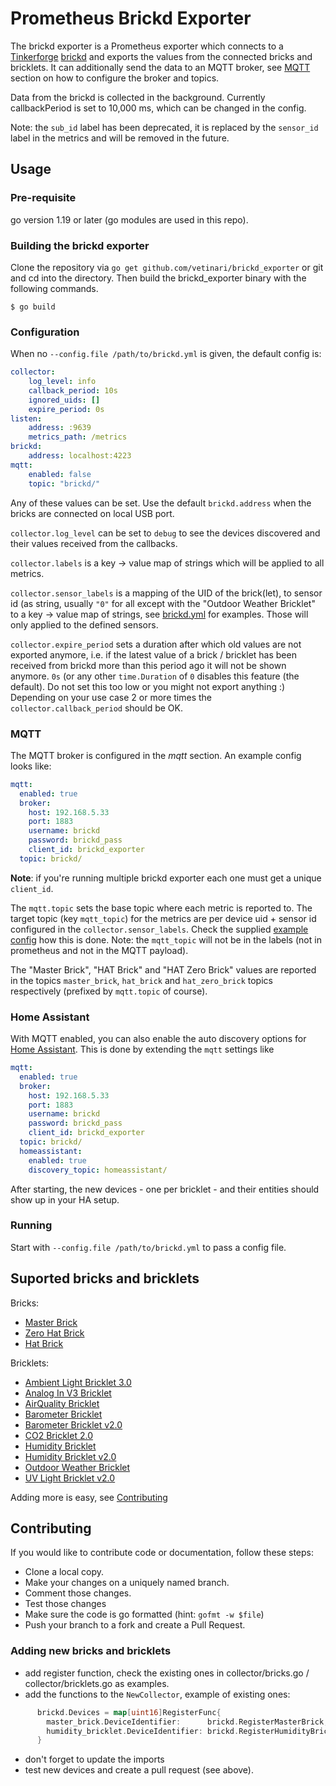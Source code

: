 # Prometheus Brickd Exporter

The brickd exporter is a Prometheus exporter which connects to a [Tinkerforge](https://www.tinkerforge.com/)
[brickd](https://www.tinkerforge.com/en/doc/Software/Brickd.html) and exports the values from the
connected bricks and bricklets. It can additionally send the data to an MQTT broker, see [MQTT](#mqtt) section
on how to configure the broker and topics.

Data from the brickd is collected in the background. Currently callbackPeriod is set to 10,000 ms, which can
be changed in the config.

Note: the `sub_id` label has been deprecated, it is replaced by the `sensor_id` label in the metrics and
will be removed in the future.

## Usage

### Pre-requisite

go version 1.19 or later (go modules are used in this repo).

### Building the brickd exporter

Clone the repository via `go get github.com/vetinari/brickd_exporter` or git and cd into the directory.
Then build the brickd\_exporter binary with the following commands.

    $ go build

### Configuration

When no `--config.file /path/to/brickd.yml` is given, the default config is:

```yaml
collector:
    log_level: info
    callback_period: 10s
    ignored_uids: []
    expire_period: 0s
listen:
    address: :9639
    metrics_path: /metrics
brickd:
    address: localhost:4223
mqtt:
    enabled: false
    topic: "brickd/"
```

Any of these values can be set. Use the default `brickd.address` when the bricks are connected
on local USB port.

`collector.log_level` can be set to `debug` to see the devices discovered and their values received
from the callbacks.

`collector.labels` is a key -> value map of strings which will be applied to all metrics.

`collector.sensor_labels` is a mapping of the UID of the brick(let), to sensor id (as string, usually
`"0"` for all except with the "Outdoor Weather Bricklet" to a key -> value map of strings, see [brickd.yml](brickd.yml)
for examples. Those will only applied to the defined sensors.

`collector.expire_period` sets a duration after which old values are not exported anymore, i.e. if the latest value of a 
brick / bricklet has been received from brickd more than this period ago it will not be shown anymore. `0s` (or any other
`time.Duration` of `0` disables this feature (the default). Do not set this too low or you might not export anything :) 
Depending on your use case 2 or more times the `collector.callback_period` should be OK.

### MQTT

The MQTT broker is configured in the *mqtt* section. An example config looks like:
```yaml
mqtt:
  enabled: true
  broker:
    host: 192.168.5.33
    port: 1883
    username: brickd
    password: brickd_pass
    client_id: brickd_exporter
  topic: brickd/
```

**Note**: if you're running multiple brickd exporter each one must get a unique `client_id`.

The `mqtt.topic` sets the base topic where each metric is reported to. The target topic (key 
`mqtt_topic`) for the metrics are per device uid + sensor id configured in the `collector.sensor_labels`.
Check the supplied [example config](brickd.yml) how this is done. Note: the `mqtt_topic` will
not be in the labels (not in prometheus and not in the MQTT payload).


The "Master Brick", "HAT Brick" and "HAT Zero Brick" values are reported in the topics `master_brick`, 
`hat_brick` and `hat_zero_brick` topics respectively (prefixed by `mqtt.topic` of course).

### Home Assistant

With MQTT enabled, you can also enable the auto discovery options for
[Home Assistant](https://www.home-assistant.io/). This is done by extending the `mqtt` settings like

```yaml
mqtt:
  enabled: true
  broker:
    host: 192.168.5.33
    port: 1883
    username: brickd
    password: brickd_pass
    client_id: brickd_exporter
  topic: brickd/
  homeassistant:
    enabled: true
    discovery_topic: homeassistant/
```

After starting, the new devices - one per bricklet - and their entities should show up in your HA setup.

### Running

Start with `--config.file /path/to/brickd.yml` to pass a config file. 

## Suported bricks and bricklets

Bricks:

* [Master Brick](https://www.tinkerforge.com/en/doc/Hardware/Bricks/Master_Brick.html)
* [Zero Hat Brick](https://www.tinkerforge.com/de/doc/Hardware/Bricks/HAT_Zero_Brick.html)
* [Hat Brick](https://www.tinkerforge.com/en/doc/Hardware/Bricks/HAT_Brick.html)

Bricklets:

* [Ambient Light Bricklet 3.0](https://www.tinkerforge.com/en/doc/Hardware/Bricklets/Ambient_Light_V3.html)
* [Analog In V3 Bricklet](https://www.tinkerforge.com/en/doc/Hardware/Bricklets/Analog_In_V3.html)
* [AirQuality Bricklet](https://www.tinkerforge.com/en/doc/Hardware/Bricklets/Air_Quality.html)
* [Barometer Bricklet](https://www.tinkerforge.com/en/doc/Hardware/Bricklets/Barometer.html)
* [Barometer Bricklet v2.0](https://www.tinkerforge.com/en/doc/Hardware/Bricklets/Barometer_V2.html)
* [CO2 Bricklet 2.0](https://www.tinkerforge.com/en/doc/Hardware/Bricklets/CO2_V2.html)
* [Humidity Bricklet](https://www.tinkerforge.com/en/doc/Hardware/Bricklets/Humidity.html)
* [Humidity Bricklet v2.0](https://www.tinkerforge.com/en/doc/Hardware/Bricklets/Humidity_V2.html)
* [Outdoor Weather Bricklet](https://www.tinkerforge.com/en/doc/Hardware/Bricklets/Outdoor_Weather.html)
* [UV Light Bricklet v2.0](https://www.tinkerforge.com/en/doc/Hardware/Bricklets/UV_Light_V2.html)

Adding more is easy, see [Contributing](#contributing)

## Contributing

If you would like to contribute code or documentation, follow these steps:

* Clone a local copy.
* Make your changes on a uniquely named branch.
* Comment those changes.
* Test those changes 
* Make sure the code is go formatted (hint: `gofmt -w $file`)
* Push your branch to a fork and create a Pull Request.

### Adding new bricks and bricklets

* add register function, check the existing ones in collector/bricks.go / collector/bricklets.go
  as examples.
* add the functions to the `NewCollector`, example of existing ones:
```go
      brickd.Devices = map[uint16]RegisterFunc{
        master_brick.DeviceIdentifier:      brickd.RegisterMasterBrick,
        humidity_bricklet.DeviceIdentifier: brickd.RegisterHumidityBricklet,
      }
```
* don't forget to update the imports
* test new devices and create a pull request (see above).
